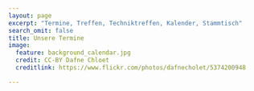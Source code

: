 ```yaml
---
layout: page
excerpt: "Termine, Treffen, Techniktreffen, Kalender, Stammtisch"
search_omit: false
title: Unsere Termine
image:
  feature: background_calendar.jpg
  credit: CC-BY Dafne Chloet
  creditlink: https://www.flickr.com/photos/dafnecholet/5374200948

---
```


<div class="monthly" id="mycalendar"></div>


